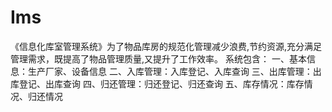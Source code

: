 # Ims
 《信息化库室管理系统》为了物品库房的规范化管理减少浪费,节约资源,充分满足管理需求，既提高了物品管理质量,又提升了工作效率。 系统包含： 一、基本信息：生产厂家、设备信息 二、入库管理：入库登记、入库查询 三、出库管理：出库登记、出库查询 四、归还管理：归还登记、归还查询 五、库存情况：库存情况、归还情况

